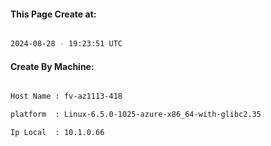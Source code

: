 
   
#### This Page Create at:

```bash

2024-08-28 - 19:23:51 UTC

```

#### Create By Machine:

```bash

Host Name : fv-az1113-418

platform  : Linux-6.5.0-1025-azure-x86_64-with-glibc2.35

Ip Local  : 10.1.0.66

```

